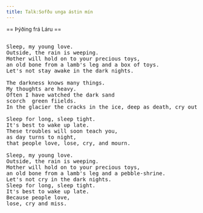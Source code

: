 ```yaml
---
title: Talk:Sofðu unga ástin mín
---
```


== Þýðing frá Láru ==
<pre>

Sleep, my young love.
Outside, the rain is weeping.
Mother will hold on to your precious toys,
an old bone from a lamb's leg and a box of toys. <!-- Völuskrín voru notuð til að geyma sauðarvölur, sem er smábein í hækli á sauðkind. Börn léku sér með sauðarvölur. -->
Let's not stay awake in the dark nights.

The darkness knows many things.
My thoughts are heavy.
Often I have watched the dark sand
scorch <!-- destroy --> green fiields.
In the glacier the cracks in the ice, deep as death, cry out.

Sleep for long, sleep tight.
It's best to wake up late.
These troubles will soon teach you,
as day turns to night,
that people love, lose, cry, and mourn.

Sleep, my young love.
Outside, the rain is weeping.
Mother will hold on to your precious toys,
an old bone from a lamb's leg and a pebble-shrine.
Let's not cry in the dark nights.
Sleep for long, sleep tight.
It's best to wake up late.
Because people love,
lose, cry and miss.

</pre>